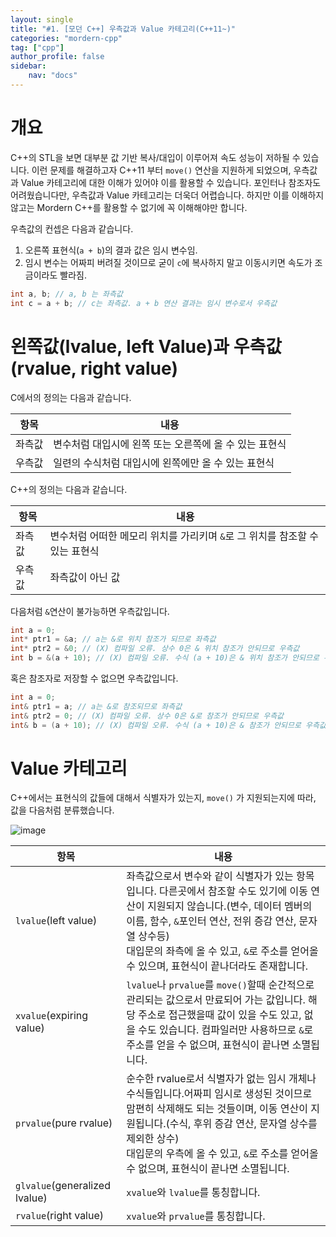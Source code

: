 ```yaml
---
layout: single
title: "#1. [모던 C++] 우측값과 Value 카테고리(C++11~)"
categories: "mordern-cpp"
tag: ["cpp"]
author_profile: false
sidebar: 
    nav: "docs"
---
```


# 개요

C++의 STL을 보면 대부분 값 기반 복사/대입이 이루어져 속도 성능이 저하될 수 있습니다. 이런 문제를 해결하고자 C++11 부터 `move()` 연산을 지원하게 되었으며, 우측값과 Value 카테고리에 대한 이해가 있어야 이를 활용할 수 있습니다. 포인터나 참조자도 어려웠습니다만, 우측값과 Value 카테고리는 더욱더 어렵습니다. 하지만 이를 이해하지 않고는 Mordern C++를 활용할 수 없기에 꼭 이해해야만 합니다.

우측값의 컨셉은 다음과 같습니다.

1. 오른쪽 표현식(`a + b`)의 결과 값은 임시 변수임.
2. 임시 변수는 어짜피 버려질 것이므로 굳이 `c`에 복사하지 말고 이동시키면 속도가 조금이라도 빨라짐.

```cpp
int a, b; // a, b 는 좌측값
int c = a + b; // c는 좌측값. a + b 연산 결과는 임시 변수로서 우측값
```

# 왼쪽값(lvalue, left Value)과 우측값(rvalue, right value)

C에서의 정의는 다음과 같습니다.

|항목|내용|
|--|--|
|좌측값|변수처럼 대입시에 왼쪽 또는 오른쪽에 올 수 있는 표현식|
|우측값|일련의 수식처럼 대입시에 왼쪽에만 올 수 있는 표현식|

C++의 정의는 다음과 같습니다.

|항목|내용|
|--|--|
|좌측값|변수처럼 어떠한 메모리 위치를 가리키며 `&`로 그 위치를 참조할 수 있는 표현식|
|우측값|좌측값이 아닌 값|

다음처럼 `&`연산이 불가능하면 우측값입니다.

```cpp
int a = 0; 
int* ptr1 = &a; // a는 &로 위치 참조가 되므로 좌측값
int* ptr2 = &0; // (X) 컴파일 오류. 상수 0은 & 위치 참조가 안되므로 우측값
int b = &(a + 10); // (X) 컴파일 오류. 수식 (a + 10)은 & 위치 참조가 안되므로 우측값
```

혹은 참조자로 저장할 수 없으면 우측값입니다.

```cpp
int a = 0; 
int& ptr1 = a; // a는 &로 참조되므로 좌측값
int& ptr2 = 0; // (X) 컴파일 오류. 상수 0은 &로 참조가 안되므로 우측값
int& b = (a + 10); // (X) 컴파일 오류. 수식 (a + 10)은 & 참조가 안되므로 우측값
```

# Value 카테고리

C++에서는 표현식의 값들에 대해서 식별자가 있는지, `move()` 가 지원되는지에 따라, 값을 다음처럼 분류했습니다.

![image](https://github.com/tango1202/tango1202.github.io/assets/133472501/f8e1a357-ab67-4186-8cad-c5fdcda930ef)

|항목|내용|
|--|--|
|`lvalue`(left value)|좌측값으로서 변수와 같이 식별자가 있는 항목입니다. 다른곳에서 참조할 수도 있기에 이동 연산이 지원되지 않습니다.(변수, 데이터 멤버의 이름, 함수, `&`포인터 연산, 전위 증감 연산, 문자열 상수등)<br/>대입문의 좌측에 올 수 있고, `&`로 주소를 얻어올 수 있으며, 표현식이 끝나더라도 존재합니다.|
|`xvalue`(expiring value)|`lvalue`나 `prvalue`를 `move()`할때 순간적으로 관리되는 값으로서 만료되어 가는 값입니다. 해당 주소로 접근했을때 값이 있을 수도 있고, 없을 수도 있습니다. 컴파일러만 사용하므로 `&`로 주소를 얻을 수 없으며, 표현식이 끝나면 소멸됩니다.|
|`prvalue`(pure rvalue)|순수한 rvalue로서 식별자가 없는 임시 개체나 수식들입니다.어짜피 임시로 생성된 것이므로 맘편히 삭제해도 되는 것들이며, 이동 연산이 지원됩니다.(수식, 후위 증감 연산, 문자열 상수를 제외한 상수)<br/>대입문의 우측에 올 수 있고, `&`로 주소를 얻어올 수 없으며, 표현식이 끝나면 소멸됩니다.|
|`glvalue`(generalized lvalue)|`xvalue`와 `lvalue`를 통칭합니다.| 
|`rvalue`(right value)|`xvalue`와 `prvalue`를 통칭합니다.|  


